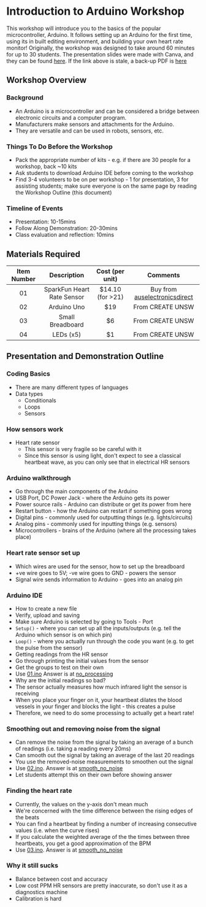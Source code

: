 # Introduction to Arduino Workshop

This workshop will introduce you to the basics of the popular microcontroller, Arduino.
It follows setting up an Arduino for the first time, using its in built editing environment, and building your own heart rate monitor!
Originally, the workshop was designed to take around 60 minutes for up to 30 students.
The presentation slides were made with Canva, and they can be found [here](https://www.canva.com/design/DADbSqPhDms/FKnQA25yyKrIl5hdzbNsbw/view?utm_content=DADbSqPhDms&utm_campaign=designshare&utm_medium=link&utm_source=homepage_design_menu).
If the link above is stale, a back-up PDF is [here](presentation.pdf)

## Workshop Overview

### Background

- An Arduino is a microcontroller and can be considered a bridge between electronic circuits and a computer program.
- Manufacturers make sensors and attachments for the Arduino.
- They are versatile and can be used in robots, sensors, etc.

### Things To Do Before the Workshop

- Pack the appropriate number of kits - e.g. if there are 30 people for a workshop, back ~10 kits
- Ask students to download Arduino IDE before coming to the workshop
- Find 3-4 volunteers to be on per workshop - 1 for presentation, 3 for assisting students; make sure everyone is on the same page by reading the Workshop Outline (this document)

### Timeline of Events

- Presentation: 10-15mins
- Follow Along Demonstration: 20-30mins
- Class evaluation and reflection: 10mins

## Materials Required

| Item Number |        Description         |  Cost (per unit)  |                                                                                                            Comments                                                                                                            |
| :---------: | :------------------------: | :---------------: | :----------------------------------------------------------------------------------------------------------------------------------------------------------------------------------------------------------------------------: |
|     01      | SparkFun Heart Rate Sensor | \$14.10 (for >21) | Buy from [auselectronicsdirect](https://www.auselectronicsdirect.com.au/heart-rate-pulse-sensor-module-for-arduino-project?gclid=Cj0KCQjwkoDmBRCcARIsAG3xzl_HIQJN281A87j8gLrcDrMn5_wPwXqM0izfEzpKqX6ZugODAUcdTIoaAiCHEALw_wcB) |
|     02      |        Arduino Uno         |       \$19        |                                                                                                        From CREATE UNSW                                                                                                        |
|     03      |      Small Breadboard      |        \$6        |                                                                                                        From CREATE UNSW                                                                                                        |
|     04      |         LEDs (x5)          |        \$1        |                                                                                                        From CREATE UNSW                                                                                                        |

## Presentation and Demonstration Outline

### Coding Basics

- There are many different types of languages
- Data types
  - Conditionals
  - Loops
  - Sensors

### How sensors work

- Heart rate sensor
  - This sensor is very fragile so be careful with it
  - Since this sensor is using light, don't expect to see a classical heartbeat wave, as you can only see that in electrical HR sensors

### Arduino walkthrough

- Go through the main components of the Arduino
- USB Port, DC Power Jack - where the Arduino gets its power
- Power source rails - Arduino can distribute or get its power from here
- Restart button - how the Arduino can restart if something goes wrong
- Digital pins - commonly used for outputting things (e.g. lights/circuits)
- Analog pins - commonly used for inputting things (e.g. sensors)
- Microcontrollers - brains of the Arduino (where all the processing takes place)

### Heart rate sensor set up

- Which wires are used for the sensor, how to set up the breadboard
- +ve wire goes to 5V; -ve wire goes to GND - powers the sensor
- Signal wire sends information to Arduino - goes into an analog pin

### Arduino IDE

- How to create a new file
- Verify, upload and saving
- Make sure Arduino is selected by going to Tools - Port
- `Setup()` - where you can set up all the inputs/outputs (e.g. tell the Arduino which sensor is on which pin)
- `Loop()` - where you actually run through the code you want (e.g. to get the pulse from the sensor)
- Getting readings from the HR sensor
- Go through printing the initial values from the sensor
- Get the groups to test on their own
- Use [01.ino](student_files/01/01.ino)
  Answer is at [no_processing](solutions/no_processing/no_processing.ino)
- Why are the initial readings so bad?
- The sensor actually measures how much infrared light the sensor is receiving
- When you place your finger on it, your heartbeat dilates the blood vessels in your finger and blocks the light - this creates a pulse
- Therefore, we need to do some processing to actually get a heart rate!

### Smoothing out and removing noise from the signal

- Can remove the noise from the signal by taking an average of a bunch of readings (i.e. taking a reading every 20ms)
- Can smooth out the signal by taking an average of the last 20 readings
- You use the removed-noise measurements to smoothen out the signal
- Use [02.ino](student_files/02/02.ino).
  Answer is at [smooth_no_noise](solutions/smooth_no_noise/smooth_no_noise.ino)
- Let students attempt this on their own before showing answer

### Finding the heart rate

- Currently, the values on the y-axis don't mean much
- We're concerned with the time difference between the rising edges of the beats
- You can find a heartbeat by finding a number of increasing consecutive values (i.e. when the curve rises)
- If you calculate the weighted average of the the times between three heartbeats, you get a good approximation of the BPM
- Use [03.ino](student_files/03/03.ino).
  Answer is at [smooth_no_noise](solutions/heart_rate/heart_rate.ino)

### Why it still sucks

- Balance between cost and accuracy
- Low cost PPM HR sensors are pretty inaccurate, so don't use it as a diagnostics machine
- Calibration is hard
